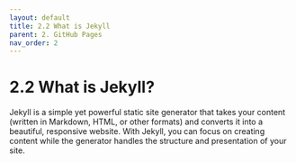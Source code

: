 ```yaml
---
layout: default
title: 2.2 What is Jekyll
parent: 2. GitHub Pages
nav_order: 2
---
```


# 2.2 What is Jekyll?

Jekyll is a simple yet powerful static site generator that takes your content (written in Markdown, HTML, or other formats) and converts it into a beautiful, responsive website. With Jekyll, you can focus on creating content while the generator handles the structure and presentation of your site.